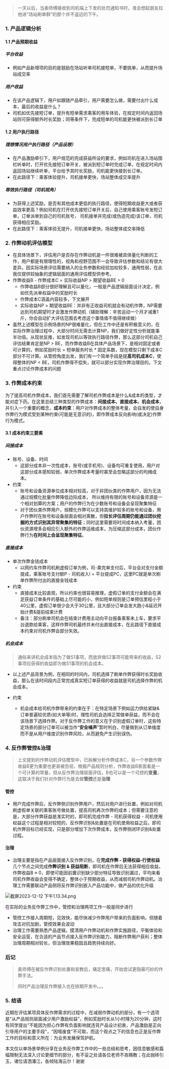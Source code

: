 >一天以后，当奥师傅接收到司机端上下发的处罚通知书时，准会想起朋友拉他进“场站刷单群”的那个并不遥远的下午。

### 1. 产品逻辑分析
#### 1.1 产品预期收益
##### 平台收益

* 例如产品新增项的目的是鼓励在场站听单司机接短单，不要挑单，从而提升场站成交率
##### 用户收益

* 在该产品逻辑下，用户如跟随产品牵引，用户需要怎么做，需要付出什么成本，最后的收益是什么？
* 司机如优先接短订单，提升有短单需求乘客的用车体验，在规定时间内返回场站则可获得额外时长奖励；同等条件下，完成短单的司机能更快被派到长订单

#### 1.2 用户执行路径

##### 理想情况用户执行路径（产品设想）

* 在产品激励牵引下，用户规范的完成获益所设的要求，例如司机在进入场站围栏听单时，打开优先接短订单开关，被派到短订单时完成订单，在规定时间内返回场站继续听单，平台给予其时长奖励，司机能更快接到长订单。
* 在此路径下：乘客体验提升，司机接单更快，场站整体成交率提升

##### 等效执行路径（司机视角）

* 为获得上述奖励，是否有其他成本更低的执行路径，使得短期收益更大或者获益效率更高？例如司机在打开优先接短订单开关后，自己使用乘客账号发短订单，订单派单到自己的司机账号， 司机接单并完成(或伪造完成)该订单，司机获得相应奖励。
* 在此路径下：乘客体验无提升，司机接单更快，场站整体成交率降低



### 2. 作弊动机评估模型

* 在具体场景下，评估用户是否存在作弊动机是一件很难被具体量化判断的工作，用户都是有限理性的，视角和视野范围不一会导致评估参数和结论有很大差异。因实际场景评估需要纳入的业务参数和经验加权较多，通用性弱，在此我仅提供较抽象的逻辑层面的通用评估模型供参考。
* 作弊收益B - 作弊成本C = 实际收益NP > 期望收益BE > 0
  * 作弊收益B部分很好理解且可以量化，一般是产品逻辑层面设计决定，例如优先派单权益中的奖励时长
  * 作弊成本C涵盖内容较多，下文展开
  * 实际收益NP  >  期望收益BE：并非有正收益司机就会有动机作弊，NP需要达到司机期望时才会激发作弊动机（辅助理解：辛苦运动一个月才减重1斤，你会自动扩大评估范围去考虑这个事情值不值得继续做）
* 虽然上述模型在示例场景的NP很难量化，但在工作中还是有积极意义的，在实际作弊治理过程中，大部分时间无需去计算NP，我们做好定性分析就能事半功倍。从现状反推，如发现司机以等效执行路径作弊，那么这部分司机自己评估结果肯定是NP  > BE，而作弊收益B在具体产品场景下，是相对固定或者可计算的，例如奖励时长 = 短单服务时长 * 固定系数，现在模型只剩下成本C部分不可计算。从管控角度出发，我们有一个简单手段是提**高司机成本C**，使得整体的NP < BE，司机作弊得不偿失，就可以部分实现作弊治理目的。下文重点讨论作弊成本的问题



### 3. 作弊成本约束

为了提高司机作弊成本，我们首先需要了解司机作弊成本是什么&成本的类型，才能对症下药。在这里总结三种类型的作弊成本：**间接成本、直接成本、机会成本**，并引入一个重要的概念，**成本约束**：用户对作弊成本的整体考量，会自发的使自身作弊行为模式受到某种约束(可能是无意识的)，即作弊成本反向影响(或决定)作弊行为模式。

#### 3.1 成本约束三要素

##### 间接成本

* 账号、设备、时间
  * 这部分成本非一次性成本，账号(或手机号)、设备均可重复使用，用户对这部分成本感知较弱，单次作弊成本考量时甚至会忽略这部分的均摊成本。
* 约束
  * 账号和设备资源单位成本相对较高，对于非团伙类的作弊用户，因为无法通过规模化批量作弊降低边际成本， 所以维持有限的账号和设备资源是一个相对划算的方案；用户的作弊行为在少数账号和设备会呈现聚集特征
  * 对于团伙类作弊用户，规模化作弊可以支持其维护较多的账号和设备，用户作弊时在账号和设备层面会相对离散，但**拉长评估周期仍能通过团伙挖掘的方式识别其异常聚集的特征**；同时这里需要将时间成本纳入考量，团伙资源增多会相应引入额外的作弊运维成本，为压缩这部分成本，团伙作弊行为**在时间上会呈现聚集特征**。

##### 直接成本

* 单次作弊金钱成本
  * 以网约车作弊司机刷虚假订单为例，司-乘完单支付后，平台会对支付金额提成，乘客账号支付额P - 司机收入I = 平台提成PC，这里PC就是单次刷单作弊所付出的直接金钱成本
* 约束
  * 直接成本比较直观，所以约束也很容易推理，虚假订单的支付金额会在满足获益订单条件的基础上尽可能的小，例如短单规则是订单预估里程小于40公里，虚假订单很少会大于30公里，且大部分订单会发大跑小&延迟开始计费&提前结束计费
  * 备注：部分刷单司机会在结束计费用主动向平台报备乘客未上车，要求平台退款给乘客，这样作弊司机最终并未付出直接成本，在此路径下直接成本约束对司机作弊会部分失效。

##### 机会成本

> 通俗来讲机会成本指为了做S1事项，而放弃做S2事项可能带来的收益，S2事项应获得的收益即为做S1事项的机会成本。

* 以上述产品背景为例，在相同的时间内，司机选择了刷单作弊获得时长奖励收益，那么在该时间段内正常完成真实短订单获得的收益就是司机选择作弊的机会成本。

* 约束

  * 机会成本给司机作弊带来的约束在于：在特定场景下例如运力供给紧缺&订单普遍较优质(如大单等)时，理性司机会选择正常做单获益，而不会在该场景下选择作弊。对于反作弊工作的意义在于识别虚假订单时，这些特定场景的部分订单可以被当作“**安全噪声**”暂时判白，尽量做到从订单维度而不是从用户维度识别作弊风险，从而避免产生识别误伤。

    

### 4. 反作弊管控&治理

> 上文提到的作弊动机评估模型中，已拆解分析作弊成本C，另一个参数作弊收益B更为重要也更易被忽视，根据产品规则分析，作弊收益B表面看是一个可计算的常量，但从反作弊治理层面评估，B也可以是一个可控的**变量**，这取决于我们针对作弊行为是去做**管控**还是**治理**

#### 管控

* 用户完成作弊后，反作弊侧识别作弊用户，然后对用户进行处置，例如对司机刷虚假单关联的乘客账号做处置，提高司机再次作弊的成本；但需要注意的是，大部分作弊获益是准实时的，即司机完成作弊 - 司机获得权益 - 司机使用权益这个过程是相对较短的，反作弊识别&处置是在司机使用权益之后，即司机作弊目标已经实现，只是部分增加下次作弊成本，反作弊侧闭环识别&处置过程。

#### 治理

* 治理主要是指在产品层面接入反作弊识别，在**完成作弊 - 获得权益-行使权益** 几个节点之间完成**作弊识别 & 获益阻断**，即司机在作弊后无法获得相应收益，作弊收益B $\approx$ 0，即使可能因前置识别缺少部分特征导致识别漏过，平均来看司机作弊收益会变得不确定，整体小于预期收益，从而减弱司机作弊动机。治理工作需要联动产品侧将反作弊识别嵌入产品功能中，做产品的优化升级

![截屏2023-12-12 下午1.13.34.png](http://img-hxy021.didistatic.com/static/iportal/upload/362c4b64d84d1f4b46bb6ddabf92f711.png "截屏2023-12-12 下午1.13.34.png")

在实际的业务反作弊工作中，管控和治理两项工作一般是同步进行
* 管控工作接入周期短，见效快，能尽快减少作弊用户带来的负面影响，但随着攻击对抗加剧，管控效果会波动
* 治理工作需要熟悉产品逻辑，摸清用户作弊动机和作弊实施路径，平衡体验和安全运营，在合适的产品节点接入反作弊识别能力，阻断作弊用户获利；整体治理周期相对较长，但治理效果稳固且趋势持续向好。


### 后记

> 奥师傅在被反作弊识别处置和宣教后，痛定思痛，开始尝试更隐蔽巧妙的作弊手法。
>
> 同时产品治理反作弊接入也在排期开发中。。。



### 5. 结语

   近期在评估某项具体反作弊需求的过程中，在减弱作弊动机的部分，有一个选项是“从产品规则层面减少用户激励权益”，例如奖励时长从1小时降为20分钟，这时有同学提出“不能因为担心作弊有负面影响就违背产品设计初衷，产品激励是正向引导用户的主要手段"，“因噎废食”不可取，而这个观点之下的信息也正是反作弊工作的目标和意义所在：为业务发展保驾护航。

   本文仅以单场景举例分享在业务反作弊工作中的一些总结和思考，因信息敏感和篇幅限制无法深入讨论更细节的部分，有不妥之处请各位老师不吝赐教；在此抛砖引玉，诸位请洒潘江，各倾陆海云尔！谢谢